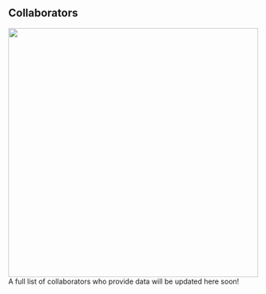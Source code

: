 ## Collaborators

<img src="https://cd-barratt.github.io/Life_on_the_edge.github.io/people.png"  align="left" width="500">

A full list of collaborators who provide data will be updated here soon!
